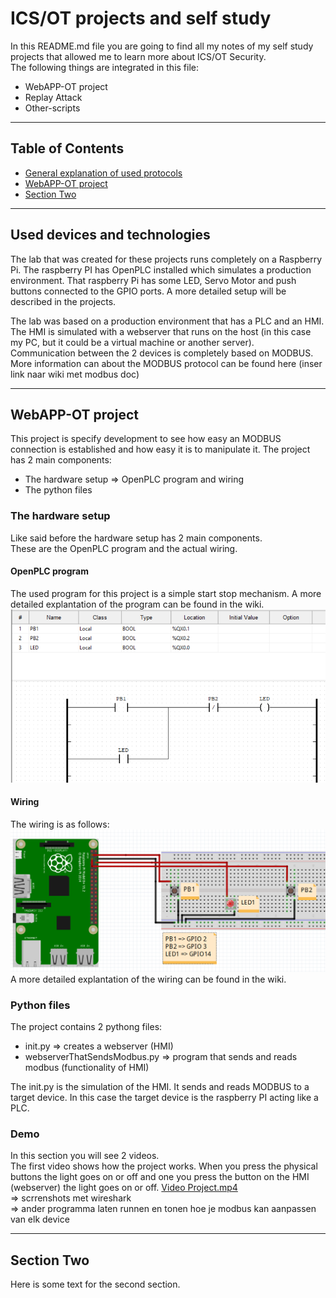 # ICS/OT projects and self study

In this README.md file you are going to find all my notes of my self study projects
that allowed me to learn more about ICS/OT Security.  
The following things are integrated in this file:  
- WebAPP-OT project
- Replay Attack
- Other-scripts

---

## Table of Contents

- [General explanation of used protocols](#Used-devices-and-technologies)
- [WebAPP-OT project](#WebAPP-OT-project)
- [Section Two](#section-two)

---

## Used devices and technologies
The lab that was created for these projects runs completely on a Raspberry Pi. The raspberry PI
has OpenPLC installed which simulates a production environment. That raspberry Pi has some LED, Servo Motor 
and push buttons connected to the GPIO ports. A more detailed setup will be described in the projects.

The lab was based on a production environment that has a PLC and an HMI. The HMI is simulated with a webserver that runs 
on the host (in this case my PC, but it could be a virtual machine or another server).  
Communication between the 2 devices is completely based on MODBUS. More information can about the MODBUS protocol 
can be found here (inser link naar wiki met modbus doc)


---

## WebAPP-OT project

This project is specify development to see how easy an MODBUS connection is established and
how easy it is to manipulate it.
The project has 2 main components:
- The hardware setup => OpenPLC program and wiring
- The python files

### The hardware setup
Like said before the hardware setup has 2 main components.  
These are the OpenPLC program and the actual wiring.

#### OpenPLC program
The used program for this project is a simple start stop mechanism.
A more detailed explantation of the program can be found in the wiki.
![img.png](img.png)

#### Wiring
The wiring is as follows:
![img_1.png](img_1.png)
A more detailed explantation of the wiring can be found in the wiki.

### Python files
The project contains 2 pythong files:
- init.py => creates a webserver (HMI)
- webserverThatSendsModbus.py => program that sends and reads modbus (functionality of HMI)

The init.py is the simulation of the HMI. It sends and reads MODBUS to a target device.
In this case the target device is the raspberry PI acting like a PLC. 

### Demo
In this section you will see 2 videos.  
The first video shows how the project works. When you press the physical buttons the light goes on or off and one you
press the button on the HMI (webserver) the light goes on or off.
[Video Project.mp4](Video%20Project.mp4)  
=> scrrenshots met wireshark  
=> ander programma laten runnen en tonen hoe je modbus kan aanpassen van elk device 



---

## Section Two

Here is some text for the second section.
